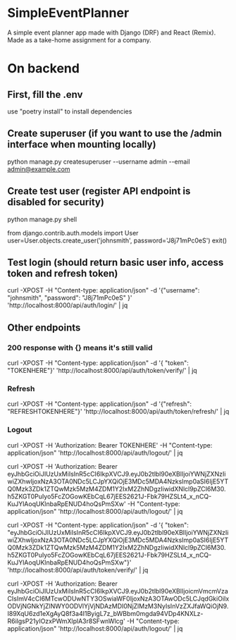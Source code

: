 # SimpleEventPlanner
A simple event planner app made with Django (DRF) and React (Remix). Made as a take-home assignment for a company.

# On backend

## First, fill the .env
use "poetry install" to install dependencies

## Create superuser (if you want to use the /admin interface when mounting locally)
python manage.py createsuperuser --username admin --email admin@example.com

## Create test user (register API endpoint is disabled for security)
python manage.py shell

from django.contrib.auth.models import User
user=User.objects.create_user('johnsmith', password='J8j71mPc0eS')
exit()

## Test login (should return basic user info, access token and refresh token)
curl -XPOST -H "Content-type: application/json" -d '{"username": "johnsmith", "password": "J8j71mPc0eS" }' 'http://localhost:8000/api/auth/login/' | jq

## Other endpoints

### 200 response with {} means it's still valid
curl -XPOST -H "Content-type: application/json" -d '{ "token": "TOKENHERE"}' 'http://localhost:8000/api/auth/token/verify/' | jq

### Refresh
curl -XPOST -H "Content-type: application/json" -d '{"refresh": "REFRESHTOKENHERE"}' 'http://localhost:8000/api/auth/token/refresh/' | jq

### Logout
curl -XPOST -H 'Authorization: Bearer TOKENHERE' -H "Content-type: application/json" 'http://localhost:8000/api/auth/logout/' | jq


curl -XPOST -H 'Authorization: Bearer eyJhbGciOiJIUzUxMiIsInR5cCI6IkpXVCJ9.eyJ0b2tlbl90eXBlIjoiYWNjZXNzIiwiZXhwIjoxNzA3OTA0NDc5LCJpYXQiOjE3MDc5MDA4NzksImp0aSI6IjE5YTQ0Mzk3ZDk1ZTQwMzk5MzM4ZDM1Y2IxM2ZhNDgzIiwidXNlcl9pZCI6M30.h5ZKGT0PuIyo5FcZOGowKEbCqL67jEES2621J-Fbk79HZSLt4_x_nCQ-KuJYlAoqUKlnbaRpENUD4hoQsPmSXw' -H "Content-type: application/json" 'http://localhost:8000/api/auth/logout/' | jq

curl -XPOST -H "Content-type: application/json" -d '{ "token": "eyJhbGciOiJIUzUxMiIsInR5cCI6IkpXVCJ9.eyJ0b2tlbl90eXBlIjoiYWNjZXNzIiwiZXhwIjoxNzA3OTA0NDc5LCJpYXQiOjE3MDc5MDA4NzksImp0aSI6IjE5YTQ0Mzk3ZDk1ZTQwMzk5MzM4ZDM1Y2IxM2ZhNDgzIiwidXNlcl9pZCI6M30.h5ZKGT0PuIyo5FcZOGowKEbCqL67jEES2621J-Fbk79HZSLt4_x_nCQ-KuJYlAoqUKlnbaRpENUD4hoQsPmSXw"}' 'http://localhost:8000/api/auth/token/verify/' | jq

curl -XPOST -H 'Authorization: Bearer eyJhbGciOiJIUzUxMiIsInR5cCI6IkpXVCJ9.eyJ0b2tlbl90eXBlIjoicmVmcmVzaCIsImV4cCI6MTcwODUwNTY3OSwiaWF0IjoxNzA3OTAwODc5LCJqdGkiOiIxODVjNGNkYjZlNWY0ODVlYjVjNDAzMDI0NjZlMzM3NyIsInVzZXJfaWQiOjN9.I89XqU6zd1eXgAyQ8f3a4I1ByigL7z_bWBbm0mgda94VDp4KNXLz-R6ilgsP21yIOzxPWmXlplA3r8SFwnWlcg' -H "Content-type: application/json" 'http://localhost:8000/api/auth/logout/' | jq

